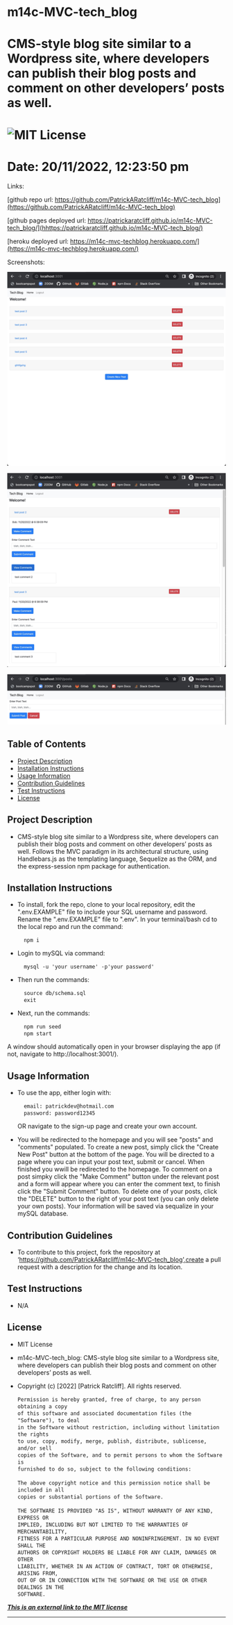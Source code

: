 # m14c-MVC-tech_blog
# CMS-style blog site similar to a Wordpress site, where developers can publish their blog posts and comment on other developers’ posts as well.
# ![MIT License](https://img.shields.io/static/v1?label=license&message=MIT&color=green)
# Date: 20/11/2022, 12:23:50 pm

Links:

[github repo url: https://github.com/PatrickARatcliff/m14c-MVC-tech_blog](https://github.com/PatrickARatcliff/m14c-MVC-tech_blog)

[github pages deployed url: https://patrickaratcliff.github.io/m14c-MVC-tech_blog/](hhttps://patrickaratcliff.github.io/m14c-MVC-tech_blog/)

[heroku deployed url: https://m14c-mvc-techblog.herokuapp.com/](https://m14c-mvc-techblog.herokuapp.com/)


Screenshots:

![screenshot-1](./src/E19283A3-2CA6-4CAA-9ECB-A60472BADE8D.jpeg)

![screenshot-2](./src/BC38157A-01BB-4B7E-9194-4471A7E28F40.jpeg)

![screenshot-2](./src/2453B160-E978-44E5-9F83-8CB69D397F3E.jpeg)
  
## Table of Contents
- [Project Description](#project-description)
- [Installation Instructions](#installation-instructions)
- [Usage Information](#usage-information)
- [Contribution Guidelines](#contribution-guidelines)
- [Test Instructions](#test-instructions)
- [License](#license)
  
## Project Description
- CMS-style blog site similar to a Wordpress site, where developers can publish their blog posts and comment on other developers’ posts as well. Follows the MVC paradigm in its architectural structure, using Handlebars.js as the templating language, Sequelize as the ORM, and the express-session npm package for authentication.
  
## Installation Instructions
- To install, fork the repo, clone to your local repository, edit the ".env.EXAMPLE" file to include your SQL username and password. Rename the ".env.EXAMPLE" file to ".env". In your terminal/bash cd to the local repo and run the command: 

        npm i 

- Login to mySQL via command: 

        mysql -u 'your username' -p'your password' 

- Then run the commands:

        source db/schema.sql
        exit 

- Next, run the commands: 

        npm run seed
        npm start 

A window should automatically open in your browser displaying the app (if not, navigate to http://localhost:3001/).
  
## Usage Information
- To use the app, either login with:

        email: patrickdev@hotmail.com
        password: password12345 

    OR navigate to the sign-up page and create your own account. 

- You will be redirected to the homepage and you will see "posts" and "comments" populated. To create a new post, simply click the "Create New Post" button at the bottom of the page. You will be directed to a page where you can input your post text, submit or cancel. When finished you wwill be redirected to the homepage. To comment on a post simpky click the "Make Comment" button under the relevant post and a form will appear where you can enter the comment text, to finish click the "Submit Comment" button. To delete one of your posts, click the "DELETE" button to the right of your post text (you can only delete your own posts). Your information will be saved via sequalize in your mySQL database.
  
## Contribution Guidelines
- To contribute to this project, fork the repository at ‘https://github.com/PatrickARatcliff/m14c-MVC-tech_blog',create a pull request with a description for the change and its location.
  
## Test Instructions
- N/A
    
## License
- MIT License
- m14c-MVC-tech_blog: CMS-style blog site similar to a Wordpress site, where developers can publish their blog posts and comment on other developers’ posts as well.
- Copyright (c) [2022] [Patrick Ratcliff]. All rights reserved.

    

      Permission is hereby granted, free of charge, to any person obtaining a copy
      of this software and associated documentation files (the "Software"), to deal
      in the Software without restriction, including without limitation the rights
      to use, copy, modify, merge, publish, distribute, sublicense, and/or sell
      copies of the Software, and to permit persons to whom the Software is
      furnished to do so, subject to the following conditions:

      The above copyright notice and this permission notice shall be included in all
      copies or substantial portions of the Software.

      THE SOFTWARE IS PROVIDED "AS IS", WITHOUT WARRANTY OF ANY KIND, EXPRESS OR
      IMPLIED, INCLUDING BUT NOT LIMITED TO THE WARRANTIES OF MERCHANTABILITY,
      FITNESS FOR A PARTICULAR PURPOSE AND NONINFRINGEMENT. IN NO EVENT SHALL THE
      AUTHORS OR COPYRIGHT HOLDERS BE LIABLE FOR ANY CLAIM, DAMAGES OR OTHER
      LIABILITY, WHETHER IN AN ACTION OF CONTRACT, TORT OR OTHERWISE, ARISING FROM,
      OUT OF OR IN CONNECTION WITH THE SOFTWARE OR THE USE OR OTHER DEALINGS IN THE
      SOFTWARE.

    
***[This is an external link to the MIT license](https://en.wikipedia.org/wiki/MIT_License)***
  
---
